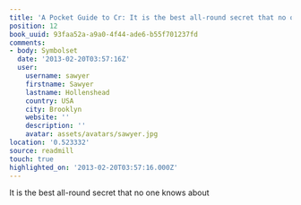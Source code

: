 ```yaml
---
title: 'A Pocket Guide to Cr: It is the best all-round secret that no one knows about'
position: 12
book_uuid: 93faa52a-a9a0-4f44-ade6-b55f701237fd
comments:
- body: Symbolset
  date: '2013-02-20T03:57:16Z'
  user:
    username: sawyer
    firstname: Sawyer
    lastname: Hollenshead
    country: USA
    city: Brooklyn
    website: ''
    description: ''
    avatar: assets/avatars/sawyer.jpg
location: '0.523332'
source: readmill
touch: true
highlighted_on: '2013-02-20T03:57:16.000Z'
---
```


It is the best all-round secret that no one knows about